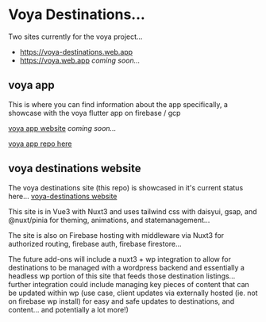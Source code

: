 # Voya Destinations... 

Two sites currently for the voya project...

-   https://voya-destinations.web.app
-   https://voya.web.app *coming soon...*

## voya app

This is where you can find information about the app specifically, a showcase with the voya flutter app on firebase / gcp

[voya app website](https://voya.web.app/) *coming soon...*

[voya app repo here](https://github.com/caicodes/voya)

## voya destinations website

The voya destinations site (this repo) is showcased in it's current status here... [voya-destinations website](https://voya-destinations.web.app/)

This site is in Vue3 with Nuxt3 and uses tailwind css with daisyui, gsap, and @nuxt/pinia for theming, animations, and statemanagement...

The site is also on Firebase hosting with middleware via Nuxt3 for authorized routing, firebase auth, firebase firestore...

The future add-ons will include a nuxt3 + wp integration to allow for destinations to be managed with a wordpress backend and essentially a headless wp portion of this site that feeds those destination listings... further integration could include managing key pieces of content that can be updated within wp (use case, client updates via externally hosted (ie. not on firebase wp install) for easy and safe updates to destinations, and content... and potentially a lot more!)


